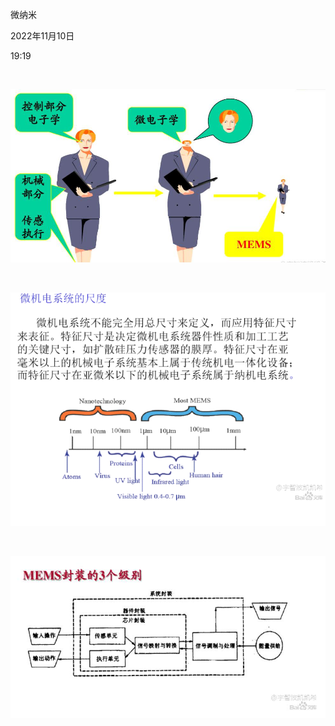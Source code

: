 微纳米

2022年11月10日

19:19

 

![](../../assets/000_微纳米_000.png)

 

![](../../assets/000_微纳米_001.png)

 

![](../../assets/000_微纳米_002.png)

 
